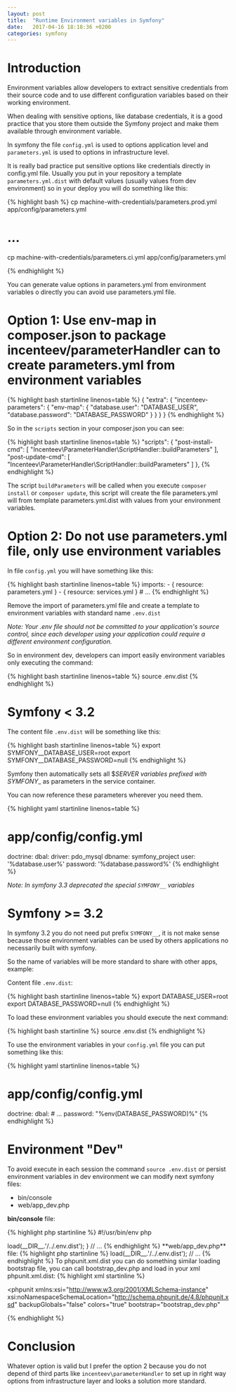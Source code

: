 ```yaml
---
layout: post
title:  "Runtime Environment variables in Symfony"
date:   2017-04-16 18:18:36 +0200
categories: symfony
---
```


# Introduction

Environment variables allow developers to extract sensitive credentials from their source code and to use different configuration variables based on their working environment.

When dealing with sensitive options, like database credentials, it is a good practice that you store them outside the Symfony project and make them available
through environment variable.

In symfony the file `config.yml` is used to options application level and `parameters.yml` is used to options in infrastructure level.

It is really bad practice put sensitive options like credentials directly in config.yml file. Usually you put in your repository a template
`parameters.yml.dist` with default values (usually values from dev environment) so in your deploy you will do something like this:

{% highlight bash %}
cp machine-with-credentials/parameters.prod.yml app/config/parameters.yml
# ...
cp machine-with-credentials/parameters.ci.yml app/config/parameters.yml

{% endhighlight %}

You can generate value options in parameters.yml from environment variables o directly you can avoid use parameters.yml file.


# Option 1: Use env-map in composer.json to package incenteev/parameterHandler can to create parameters.yml from environment variables



{% highlight bash startinline linenos=table %}
{
    "extra": {
        "incenteev-parameters": {
            "env-map": {
                "database.user": "DATABASE_USER",
                "database.password": "DATABASE_PASSWORD"
            }
        }
    }
}
{% endhighlight %}

So in the `scripts` section in your composer.json you can see:

{% highlight bash startinline linenos=table %}
    "scripts": {
        "post-install-cmd": [
            "Incenteev\\ParameterHandler\\ScriptHandler::buildParameters"
        ],
        "post-update-cmd": [
            "Incenteev\\ParameterHandler\\ScriptHandler::buildParameters"
        ]
    },
{% endhighlight %}

The script `buildParameters` will be called when you execute `composer install` or `composer update`,  this script
will create the file parameters.yml will from template parameters.yml.dist with values from your
environment variables.


# Option 2: Do not use parameters.yml file, only use environment variables

In file `config.yml` you will have something like this:

{% highlight bash startinline linenos=table %}
imports:
    - { resource: parameters.yml }
    - { resource: services.yml }
    # ...
{% endhighlight %}

Remove the import of parameters.yml file and create a template to environment variables with standard name `.env.dist`

*Note: Your .env file should not be committed to your application's source control, since each developer using your application could require a different environment configuration.*

So in environment dev, developers can import easily environment variables only executing the command:

{% highlight bash startinline linenos=table %}
source .env.dist
{% endhighlight %}

# Symfony < 3.2

The content file `.env.dist` will be something like this:

{% highlight bash startinline linenos=table %}
export SYMFONY__DATABASE_USER=root
export SYMFONY__DATABASE_PASSWORD=null
{% endhighlight %}

Symfony then automatically sets all $_SERVER variables prefixed with SYMFONY__ as parameters in the service container.

You can now reference these parameters wherever you need them.

{% highlight yaml startinline linenos=table %}
# app/config/config.yml
doctrine:
    dbal:
        driver:   pdo_mysql
        dbname:   symfony_project
        user:     '%database.user%'
        password: '%database.password%'
{% endhighlight %}

*Note: In symfony 3.3 deprecated the special `SYMFONY__` variables*

# Symfony >= 3.2

In symfony 3.2 you do not need put prefix `SYMFONY__`, it is not make sense because those environment variables
can be used by others applications no necessarily built with symfony.

So the name of variables will be more standard to share with other apps, example:

Content file `.env.dist`:

{% highlight bash startinline linenos=table %}
export DATABASE_USER=root
export DATABASE_PASSWORD=null
{% endhighlight %}

To load these environment variables you should execute the next command:

{% highlight bash startinline %}
source .env.dist
{% endhighlight %}


To use the environment variables in your `config.yml` file you can put something like this:

{% highlight yaml startinline linenos=table %}
# app/config/config.yml
doctrine:
    dbal:
        # ...
        password: "%env(DATABASE_PASSWORD)%"
{% endhighlight %}


# Environment "Dev"

To avoid execute in each session the command `source .env.dist` or persist environment variables in dev environment we can modify next symfony files:

- bin/console
- web/app_dev.php

**bin/console** file:

{% highlight php startinline %}
#!/usr/bin/env php
<?php

// ...
use Symfony\Component\Dotenv\Dotenv;

// ...

// New!! Load environment variables with dotenv component
if ('dev' === $env) {
    $dotenv = new Dotenv();
    $dotenv->load(__DIR__.'/../.env.dist');
}

// ...
{% endhighlight %}

**web/app_dev.php** file:

{% highlight php startinline %}
<?php

use Symfony\Component\HttpFoundation\Request;
use Symfony\Component\Debug\Debug;
use Symfony\Component\Dotenv\Dotenv;
// ...

// Note: we do not check environment because we are in app_dev.php entry.
$dotenv = new Dotenv();
$dotenv->load(__DIR__.'/../.env.dist');

// ...
{% endhighlight %}

To phpunit.xml.dist you can do something similar loading bootstrap file,
you can call bootstrap_dev.php and load in your xml phpunit.xml.dist:

{% highlight xml startinline %}
<?xml version="1.0" encoding="UTF-8"?>

<!-- https://phpunit.de/manual/current/en/appendixes.configuration.html -->
<phpunit xmlns:xsi="http://www.w3.org/2001/XMLSchema-instance"
         xsi:noNamespaceSchemaLocation="http://schema.phpunit.de/4.8/phpunit.xsd"
         backupGlobals="false"
         colors="true"
         bootstrap="bootstrap_dev.php"
>
{% endhighlight %}



# Conclusion

Whatever option is valid but I prefer the option 2 because you do not depend of third parts like `incenteev\parameterHandler` to
set up in right way options from infrastructure layer and looks a solution more standard.